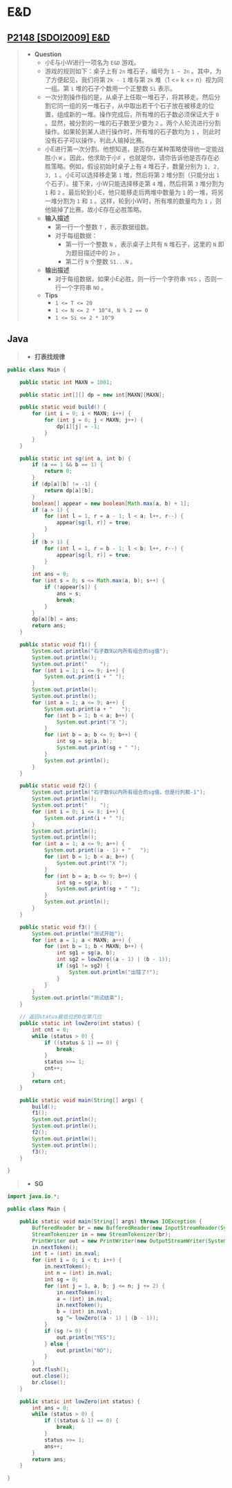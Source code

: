 # E&D

## [P2148 [SDOI2009] E&D](https://www.luogu.com.cn/problem/P2148)

> - **Question**
>   - 小E与小W进行一项名为 `E&D` 游戏。
>   - 游戏的规则如下：桌子上有 `2n` 堆石子，编号为 `1 ~ 2n` 。其中，为了方便起见，我们将第 `2k - 1` 堆与第 `2k` 堆（1 <= k <= n）视为同一组。第 `i` 堆的石子个数用一个正整数 `Si` 表示。
>   - 一次分割操作指的是，从桌子上任取一堆石子，将其移走。然后分割它同一组的另一堆石子，从中取出若干个石子放在被移走的位置，组成新的一堆。操作完成后，所有堆的石子数必须保证大于 `0` 。显然，被分割的一堆的石子数至少要为 `2` 。两个人轮流进行分割操作。如果轮到某人进行操作时，所有堆的石子数均为 `1` ，则此时没有石子可以操作，判此人输掉比赛。
>   - 小E进行第一次分割。他想知道，是否存在某种策略使得他一定能战胜小 `W` 。因此，他求助于小`F` ，也就是你，请你告诉他是否存在必胜策略。例如，假设初始时桌子上有 `4` 堆石子，数量分别为 `1, 2, 3, 1` 。小E可以选择移走第 `1` 堆，然后将第 `2` 堆分割（只能分出 `1` 个石子）。接下来，小W只能选择移走第 `4` 堆，然后将第 `3` 堆分割为 `1` 和 `2` 。最后轮到小E，他只能移走后两堆中数量为 `1` 的一堆，将另一堆分割为 `1` 和 `1` 。这样，轮到小W时，所有堆的数量均为 `1` ，则他输掉了比赛。故小E存在必胜策略。
>   - **输入描述**
>     - 第一行一个整数 `T` ，表示数据组数。
>     - 对于每组数据：
>       - 第一行一个整数 `N` ，表示桌子上共有 `N` 堆石子，这里的 `N` 即为题目描述中的 `2n` 。
>       - 第二行 `N` 个整数 `S1...N` 。
>   - **输出描述**
>     - 对于每组数据，如果小E必胜，则一行一个字符串 `YES` ，否则一行一个字符串 `NO` 。
>   - **Tips**
>     - `1 <= T <= 20`
>     - `1 <= N <= 2 * 10^4, N % 2 == 0`
>     - `1 <= Si <= 2 * 10^9`

## Java

> - **打表找规律**

```java
public class Main {

    public static int MAXN = 1001;

    public static int[][] dp = new int[MAXN][MAXN];

    public static void build() {
        for (int i = 0; i < MAXN; i++) {
            for (int j = 0; j < MAXN; j++) {
                dp[i][j] = -1;
            }
        }
    }

    public static int sg(int a, int b) {
        if (a == 1 && b == 1) {
            return 0;
        }
        if (dp[a][b] != -1) {
            return dp[a][b];
        }
        boolean[] appear = new boolean[Math.max(a, b) + 1];
        if (a > 1) {
            for (int l = 1, r = a - 1; l < a; l++, r--) {
                appear[sg(l, r)] = true;
            }
        }
        if (b > 1) {
            for (int l = 1, r = b - 1; l < b; l++, r--) {
                appear[sg(l, r)] = true;
            }
        }
        int ans = 0;
        for (int s = 0; s <= Math.max(a, b); s++) {
            if (!appear[s]) {
                ans = s;
                break;
            }
        }
        dp[a][b] = ans;
        return ans;
    }

    public static void f1() {
        System.out.println("石子数9以内所有组合的sg值");
        System.out.println();
        System.out.print("    ");
        for (int i = 1; i <= 9; i++) {
            System.out.print(i + " ");
        }
        System.out.println();
        System.out.println();
        for (int a = 1; a <= 9; a++) {
            System.out.print(a + "   ");
            for (int b = 1; b < a; b++) {
                System.out.print("X ");
            }
            for (int b = a; b <= 9; b++) {
                int sg = sg(a, b);
                System.out.print(sg + " ");
            }
            System.out.println();
        }
    }

    public static void f2() {
        System.out.println("石子数9以内所有组合的sg值，但是行列都-1");
        System.out.println();
        System.out.print("    ");
        for (int i = 0; i <= 8; i++) {
            System.out.print(i + " ");
        }
        System.out.println();
        System.out.println();
        for (int a = 1; a <= 9; a++) {
            System.out.print((a - 1) + "   ");
            for (int b = 1; b < a; b++) {
                System.out.print("X ");
            }
            for (int b = a; b <= 9; b++) {
                int sg = sg(a, b);
                System.out.print(sg + " ");
            }
            System.out.println();
        }
    }

    public static void f3() {
        System.out.println("测试开始");
        for (int a = 1; a < MAXN; a++) {
            for (int b = 1; b < MAXN; b++) {
                int sg1 = sg(a, b);
                int sg2 = lowZero((a - 1) | (b - 1));
                if (sg1 != sg2) {
                    System.out.println("出错了!");
                }
            }
        }
        System.out.println("测试结束");
    }

    // 返回status最低位的0在第几位
    public static int lowZero(int status) {
        int cnt = 0;
        while (status > 0) {
            if ((status & 1) == 0) {
                break;
            }
            status >>= 1;
            cnt++;
        }
        return cnt;
    }

    public static void main(String[] args) {
        build();
        f1();
        System.out.println();
        System.out.println();
        f2();
        System.out.println();
        System.out.println();
        f3();
    }

}
```

> - **SG**

```java
import java.io.*;

public class Main {

    public static void main(String[] args) throws IOException {
        BufferedReader br = new BufferedReader(new InputStreamReader(System.in));
        StreamTokenizer in = new StreamTokenizer(br);
        PrintWriter out = new PrintWriter(new OutputStreamWriter(System.out));
        in.nextToken();
        int t = (int) in.nval;
        for (int i = 0; i < t; i++) {
            in.nextToken();
            int n = (int) in.nval;
            int sg = 0;
            for (int j = 1, a, b; j <= n; j += 2) {
                in.nextToken();
                a = (int) in.nval;
                in.nextToken();
                b = (int) in.nval;
                sg ^= lowZero((a - 1) | (b - 1));
            }
            if (sg != 0) {
                out.println("YES");
            } else {
                out.println("NO");
            }
        }
        out.flush();
        out.close();
        br.close();
    }

    public static int lowZero(int status) {
        int ans = 0;
        while (status > 0) {
            if ((status & 1) == 0) {
                break;
            }
            status >>= 1;
            ans++;
        }
        return ans;
    }

}
```
